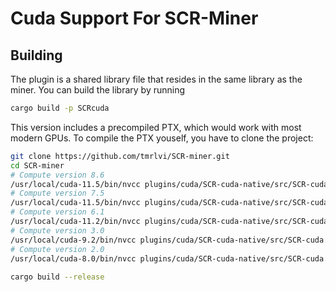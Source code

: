 # Cuda Support For SCR-Miner

## Building

The plugin is a shared library file that resides in the same library as the miner. 
You can build the library by running
```sh
cargo build -p SCRcuda
```

This version includes a precompiled PTX, which would work with most modern GPUs. To compile the PTX youself,
you have to clone the project:

```sh
git clone https://github.com/tmrlvi/SCR-miner.git
cd SCR-miner
# Compute version 8.6
/usr/local/cuda-11.5/bin/nvcc plugins/cuda/SCR-cuda-native/src/SCR-cuda.cu -std=c++11 -O3 --restrict --ptx --gpu-architecture=compute_86 --gpu-code=sm_86 -o plugins/cuda/resources/SCR-cuda-sm86.ptx -Xptxas -O3 -Xcompiler -O3
# Compute version 7.5
/usr/local/cuda-11.5/bin/nvcc plugins/cuda/SCR-cuda-native/src/SCR-cuda.cu -std=c++11 -O3 --restrict --ptx --gpu-architecture=compute_75 --gpu-code=sm_75 -o plugins/cuda/resources/SCR-cuda-sm75.ptx -Xptxas -O3 -Xcompiler -O3
# Compute version 6.1
/usr/local/cuda-11.2/bin/nvcc plugins/cuda/SCR-cuda-native/src/SCR-cuda.cu -std=c++11 -O3 --restrict --ptx --gpu-architecture=compute_61 --gpu-code=sm_61 -o plugins/cuda/resources/SCR-cuda-sm61.ptx -Xptxas -O3 -Xcompiler -O3
# Compute version 3.0
/usr/local/cuda-9.2/bin/nvcc plugins/cuda/SCR-cuda-native/src/SCR-cuda.cu -ccbin=gcc-7 -std=c++11 -O3 --restrict --ptx --gpu-architecture=compute_30 --gpu-code=sm_30 -o plugins/cuda/resources/SCR-cuda-sm30.ptx
# Compute version 2.0
/usr/local/cuda-8.0/bin/nvcc plugins/cuda/SCR-cuda-native/src/SCR-cuda.cu -ccbin=gcc-5 -std=c++11 -O3 --restrict --ptx --gpu-architecture=compute_20 --gpu-code=sm_20 -o plugins/cuda/resources/SCR-cuda-sm20.ptx
 
cargo build --release
```
